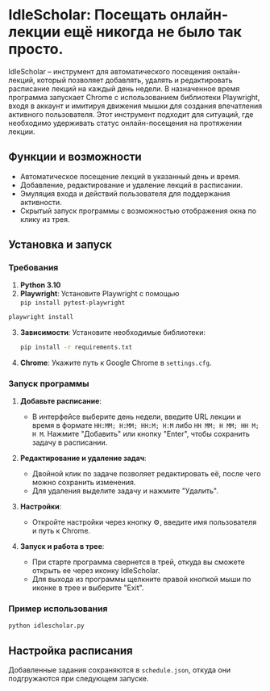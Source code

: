 # IdleScholar: Посещать онлайн-лекции ещё никогда не было так просто.

IdleScholar – инструмент для автоматического посещения онлайн-лекций, который позволяет добавлять, удалять и редактировать расписание лекций на каждый день недели. В назначенное время программа запускает Chrome с использованием библиотеки Playwright, входя в аккаунт и имитируя движения мышки для создания впечатления активного пользователя. Этот инструмент подходит для ситуаций, где необходимо удерживать статус онлайн-посещения на протяжении лекции.

## Функции и возможности

- Автоматическое посещение лекций в указанный день и время.
- Добавление, редактирование и удаление лекций в расписании.
- Эмуляция входа и действий пользователя для поддержания активности.
- Скрытый запуск программы с возможностью отображения окна по клику из трея.

## Установка и запуск

### Требования
1. **Python 3.10**
2. **Playwright**: Установите Playwright с помощью \
`pip install pytest-playwright`
```bash 
playwright install
```


3. **Зависимости**: Установите необходимые библиотеки:
    ```bash
   pip install -r requirements.txt
    ```
4. **Chrome**: Укажите путь к Google Chrome в `settings.cfg`.

### Запуск программы

1. **Добавьте расписание**:
   - В интерфейсе выберите день недели, введите URL лекции и время в формате `HH:MM; H:MM; HH:M; H:M` либо `HH MM; H MM; HH M; H M`. Нажмите "Добавить" или кнопку "Enter", чтобы сохранить задачу в расписании.
2. **Редактирование и удаление задач**:
   - Двойной клик по задаче позволяет редактировать её, после чего можно сохранить изменения.
   - Для удаления выделите задачу и нажмите "Удалить".

3. **Настройки**:
   - Откройте настройки через кнопку ⚙, введите имя пользователя и путь к Chrome.

4. **Запуск и работа в трее**:
   - При старте программа свернется в трей, откуда вы сможете открыть ее через иконку IdleScholar.
   - Для выхода из программы щелкните правой кнопкой мыши по иконке в трее и выберите "Exit".

### Пример использования
```bash
python idlescholar.py
```

## Настройка расписания

Добавленные задания сохраняются в `schedule.json`, откуда они подгружаются при следующем запуске.
